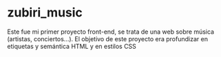 # zubiri_music
Este fue mi primer proyecto front-end, se trata de una web sobre música (artistas, conciertos...). El objetivo de este proyecto era profundizar en etiquetas y semántica HTML y en estilos CSS
